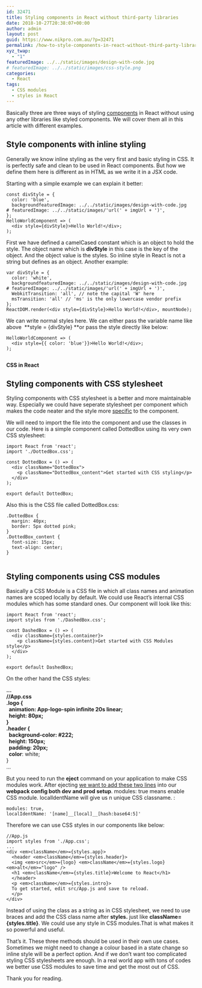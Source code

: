 ```yaml
---
id: 32471
title: Styling components in React without third-party libraries
date: 2018-10-27T20:38:07+00:00
author: admin
layout: post
guid: https://www.nikpro.com.au/?p=32471
permalink: /how-to-style-components-in-react-without-third-party-libraries/
xyz_twap:
  - "1"
featuredImage: ../../static/images/design-with-code.jpg
# featuredImage: ../../static/images/css-style.png
categories:
  - React
tags:
  - CSS modules
  - styles in React
---
```

Basically three are three ways of styling [components](https://www.nikpro.com.au/how-to-extract-components-in-react-with-example/) in React without using any other libraries like styled components. We will cover them all in this article with different examples.

## Style components with inline styling

Generally we know inline styling as the very first and basic styling in CSS. It is perfectly safe and clean to be used in React components. But how we define them here is different as in HTML as we write it in a JSX code.

Starting with a simple example we can explain it better:

```
const divStyle = {  
  color: 'blue',  
  backgroundfeaturedImage: ../../static/images/design-with-code.jpg
# featuredImage: ../../static/images/'url(' + imgUrl + ')',
};
HelloWorldComponent => (  
  <div style={divStyle}>Hello World!</div>;
);
```


First we have defined a camelCased constant which is an object to hold the style. The object name which is **divStyle** in this case is the key of the object. And the object value is the styles. So inline style in React is not a string but defines as an object. Another example:


```
var divStyle = {
  color: 'white',
  backgroundfeaturedImage: ../../static/images/design-with-code.jpg
# featuredImage: ../../static/images/'url(' + imgUrl + ')',
  WebkitTransition: 'all', // note the capital 'W' here
  msTransition: 'all' // 'ms' is the only lowercase vendor prefix
};
ReactDOM.render(<div style={divStyle}>Hello World!</div>, mountNode);
```


We can write normal styles here. We can either pass the variable name like above  **style = {divStyle} **or pass the style directly like below:

```
HelloWorldComponent => (  
  <div style={{ color: 'blue'}}>Hello World!</div>;
);
```



<img class="wp-image-32473" src="https://www.nikpro.com.aucssstye.png" alt="" /> <figcaption>**CSS in React**</figcaption> 
 

## Styling components with CSS stylesheet

Styling components with CSS stylesheet is a better and more maintainable way. Especially we could have seperate stylesheet per component which makes the code neater and the style more [specific](https://www.nikpro.com.au/how-cascade-in-css-works-this-partspecificity/) to the component.

We will need to import the file into the component and use the classes in our code. Here is a simple component called DottedBox using its very own CSS stylesheet:


```
import React from 'react';
import './DottedBox.css';

const DottedBox = () => (
  <div className="DottedBox">
    <p className="DottedBox_content">Get started with CSS styling</p>
  </div>
);

export default DottedBox;
```


Also this is the CSS file called DottedBox.css:


```
.DottedBox {
  margin: 40px;
  border: 5px dotted pink;
}
.DottedBox_content {
  font-size: 15px;
  text-align: center;
}
```



<img class="wp-image-32474" src="https://www.nikpro.com.aucss-in-react.jpg" alt="" srcset="https://testgatsby.localcss-in-react.jpg 638w, https://testgatsby.localcss-in-react-300x182.jpg 300w" sizes="(max-width: 638px) 100vw, 638px" /> 
 

## Styling components using CSS modules

Basically a CSS Module is a CSS file in which all class names and animation names are scoped locally by default. We could use React&#8217;s internal CSS modules which has some standard ones. Our component will look like this:


```
import React from 'react';
import styles from './DashedBox.css';

const DashedBox = () => (
  <div className={styles.container}>
    <p className={styles.content}>Get started with CSS Modules style</p>
  </div>
);

export default DashedBox;
```


On the other hand the CSS styles:

**…  
//App.css  
.logo {  
  animation: App-logo-spin infinite 20s linear;  
  height: 80px;  
}  
.header {  
  background-color: #222;  
  height: 150px;  
  padding: 20px;  
  color**: white;  
}  
…

But you need to run the **eject** command on your application to make CSS modules work. After ejecting <a href="https://medium.com/nulogy/how-to-use-css-modules-with-create-react-app-9e44bec2b5c2" target="_blank" rel="noreferrer noopener">we want to add these two lines</a> into our **webpack config both dev and prod setup**. modules: true means enable CSS module. localIdentName will give us n unique CSS classname. :


```
modules: true,
localIdentName: '[name]__[local]__[hash:base64:5]'
```


Therefore we can use CSS styles in our components like below:


```
//App.js
import styles from './App.css';
...
<div <em>className</em>={styles.app}>
  <header <em>className</em>={styles.header}>
  <img <em>src</em>={logo} <em>className</em>={styles.logo} <em>alt</em>="logo" />
  <h1 <em>className</em>={styles.title}>Welcome to React</h1>
  </header>
  <p <em>className</em>={styles.intro}>
  To get started, edit src/App.js and save to reload.
  </p>
</div>
```


Instead of using the class as a string as in CSS stylesheet, we need to use braces and add the CSS class name after **styles.** just like **className={styles.title}**. We could use any style in CSS modules.That is what makes it so powerful and useful.

That&#8217;s it. These three methods should be used in their own use cases. Sometimes we might need to change a colour based in a state change so inline style will be a perfect option. And if we don&#8217;t want too complicated styling CSS stylesheets are enough. In a real world app with tons of codes we better use CSS modules to save time and get the most out of CSS.

Thank you for reading.